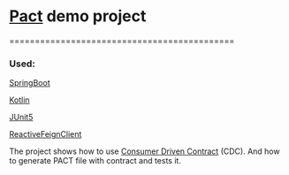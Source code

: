 # [Pact](https://docs.pact.io/) demo project
============================================

### Used:

[SpringBoot](https://spring.io/projects/spring-boot) 

[Kotlin](https://kotlinlang.org/docs/getting-started.html)

[JUnit5](https://junit.org/junit5/docs/current/user-guide/)

[ReactiveFeignClient](https://github.com/PlaytikaOSS/feign-reactive)

The project shows how to use [Consumer Driven Contract](https://martinfowler.com/articles/consumerDrivenContracts.html) (CDC).
And how to generate PACT file with contract and tests it.